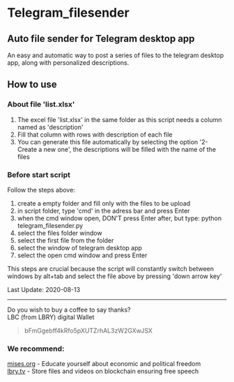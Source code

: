 # Telegram_filesender
## Auto file sender for Telegram desktop app

An easy and automatic way to post a series of files to the telegram desktop app, along with personalized descriptions.  

## How to use
### About file 'list.xlsx'
1. The excel file 'list.xlsx' in the same folder as this script needs a column named as 'description'  
2. Fill that column with rows with description of each file  
3. You can generate this file automatically by selecting the option '2-Create a new one', the descriptions will be filled with the name of the files  
    
### Before start script  
Follow the steps above:  
1. create a empty folder and fill only with the files to be upload  
2. in script folder, type 'cmd' in the adress bar and press Enter  
3. when the cmd window open, DON'T press Enter after, but type: python telegram_filesender.py
4. select the files folder window
5. select the first file from the folder  
6. select the window of telegram desktop app  
7. select the open cmd window and press Enter  

This steps are crucial because the script will constantly switch between windows by alt+tab and select the file above by pressing 'down arrow key'  

Last Update: 2020-08-13

---
Do you wish to buy a coffee to say thanks?  
LBC (from LBRY) digital Wallet  
> bFmGgebff4kRfo5pXUTZrhAL3zW2GXwJSX

### We recommend:  
[mises.org](https://mises.org/) - Educate yourself about economic and political freedom  
[lbry.tv](http://lbry.tv/) - Store files and videos on blockchain ensuring free speech  